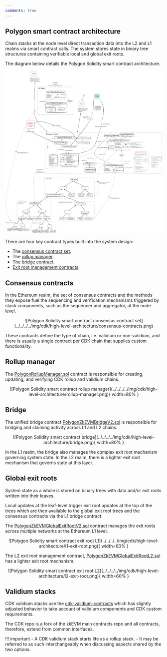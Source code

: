 ```yaml
---
comments: true
---
```


<!-- https://excalidraw.com/#json=JKZp9QEihifF_B7Z41Dfv,FVNhqQKi9PA1jM0kzUoCsQ" -->

## Polygon smart contract architecture

Chain stacks at the node level direct transaction data into the L2 and L1 realms via smart contract calls. The system stores state in binary tree structures containing verifiable local and global exit roots.

The diagram below details the Polygon Solidity smart contract architecture. 

![Polygon Solidity smart contract architecture](../../../../img/cdk/high-level-architecture/smart-contracts-full-view.png)

There are four key contract types built into the system design: 

- The [consensus contract set](#consensus-contracts). 
- The [rollup manager](#rollup-manager). 
- The [bridge contract](#bridge). 
- [Exit root management contracts](#global-exit-roots).

## Consensus contracts

In the Ethereum realm, the set of consensus contracts and the methods they expose fuel the sequencing and verification mechanisms triggered by stack components, such as the sequencer and aggregator, at the node level. 

<center>
![Polygon Solidity smart contract consensus contract set](../../../../img/cdk/high-level-architecture/consensus-contracts.png)
</center>

These contracts define the type of chain, i.e. validium or non-validium, and there is usually a single contract per CDK chain that supplies custom functionality.

## Rollup manager

The [PolygonRollupManager.sol](https://github.com/0xPolygonHermez/zkevm-contracts/blob/main/contracts/v2/PolygonRollupManager.sol) contract is responsible for creating, updating, and verifying CDK rollup and validium chains.

<center>
![Polygon Solidity smart contract rollup manager](../../../../img/cdk/high-level-architecture/rollup-manager.png){ width=80% }
</center>



## Bridge 

The unified bridge contract [PolygonZkEVMBridgeV2.sol](https://github.com/0xPolygonHermez/zkevm-contracts/blob/main/contracts/v2/PolygonZkEVMBridgeV2.sol) is responsible for bridging and claiming activity across L1 and L2 chains. 

<center>
![Polygon Solidity smart contract bridge](../../../../img/cdk/high-level-architecture/bridge.png){ width=80% }
</center>

In the L1 realm, the bridge also manages the complex exit root mechanism governing system state. In the L2 realm, there is a lighter exit root mechanism that governs state at this layer. 

## Global exit roots

System state as a whole is stored on binary trees with data and/or exit roots written into their leaves. 

Local updates at the leaf-level trigger exit root updates at the top of the trees which are then available to the global exit root trees and the consensus contracts via the L1 bridge contract.

The [PolygonZkEVMGlobalExitRootV2.sol](https://github.com/0xPolygonHermez/zkevm-contracts/blob/main/contracts/v2/PolygonZkEVMGlobalExitRootV2.sol) contract manages the exit roots across multiple networks at the Ethereum L1 level.

<center>
![Polygon Solidity smart contract exit root L1](../../../../img/cdk/high-level-architecture/l1-exit-root.png){ width=60% }
</center>

The L2 exit root management contract, [PolygonZkEVMGlobalExitRootL2.sol](https://github.com/0xPolygon/cdk-validium-contracts/blob/main/contracts/PolygonZkEVMGlobalExitRootL2.sol) has a lighter exit root mechanism.

<center>
![Polygon Solidity smart contract exit root L2](../../../../img/cdk/high-level-architecture/l2-exit-root.png){ width=60% }
</center>

## Validium stacks

CDK validium stacks use the [cdk-validium-contracts](https://github.com/0xPolygon/cdk-validium-contracts/tree/main) which has slightly adjusted behavior to take account of validium components and CDK custom requirements. 

The CDK repo is a fork of the zkEVM main contracts repo and all contracts, therefore, extend from common interfaces.

!!! important
    - A CDK validium stack starts life as a rollup stack. 
    - It may be referred to as such interchangeably when discussing aspects shared by the two options.
